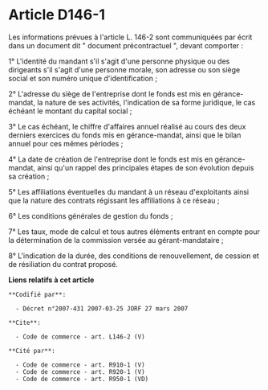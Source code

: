 # Article D146-1

Les informations prévues à l'article L. 146-2 sont communiquées par écrit dans un document dit " document précontractuel ",
devant comporter : 

1° L'identité du mandant s'il s'agit d'une personne physique ou des dirigeants s'il s'agit d'une personne morale, son adresse
ou son siège social et son numéro unique d'identification ; 

2° L'adresse du siège de l'entreprise dont le fonds est mis en gérance-mandat, la nature de ses activités, l'indication de sa
forme juridique, le cas échéant le montant du capital social ; 

3° Le cas échéant, le chiffre d'affaires annuel réalisé au cours des deux derniers exercices du fonds mis en gérance-mandat,
ainsi que le bilan annuel pour ces mêmes périodes ; 

4° La date de création de l'entreprise dont le fonds est mis en gérance-mandat, ainsi qu'un rappel des principales étapes de
son évolution depuis sa création ; 

5° Les affiliations éventuelles du mandant à un réseau d'exploitants ainsi que la nature des contrats régissant les
affiliations à ce réseau ; 

6° Les conditions générales de gestion du fonds ; 

7° Les taux, mode de calcul et tous autres éléments entrant en compte pour la détermination de la commission versée au
gérant-mandataire ; 

8° L'indication de la durée, des conditions de renouvellement, de cession et de résiliation du contrat proposé.

**Liens relatifs à cet article**

	**Codifié par**:

	  - Décret n°2007-431 2007-03-25 JORF 27 mars 2007

	**Cite**:

	  - Code de commerce - art. L146-2 (V)

	**Cité par**:

	  - Code de commerce - art. R910-1 (V)
	  - Code de commerce - art. R920-1 (V)
	  - Code de commerce - art. R950-1 (VD)
